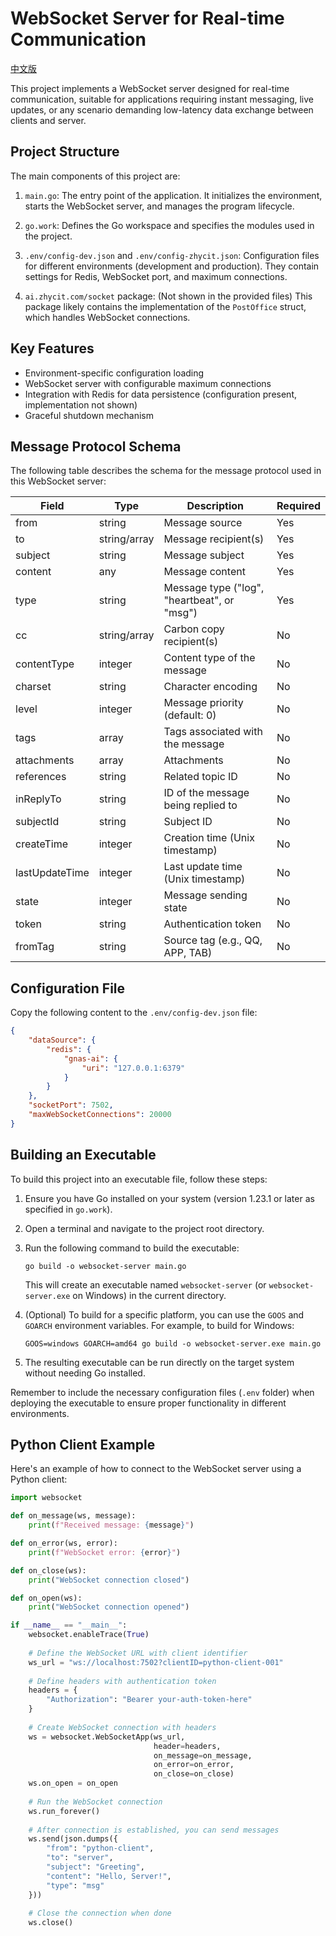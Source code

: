 # WebSocket Server for Real-time Communication

[中文版](README_CN.md)

This project implements a WebSocket server designed for real-time communication, suitable for applications requiring instant messaging, live updates, or any scenario demanding low-latency data exchange between clients and server.

## Project Structure

The main components of this project are:

1. `main.go`: The entry point of the application. It initializes the environment, starts the WebSocket server, and manages the program lifecycle.

2. `go.work`: Defines the Go workspace and specifies the modules used in the project.

3. `.env/config-dev.json` and `.env/config-zhycit.json`: Configuration files for different environments (development and production). They contain settings for Redis, WebSocket port, and maximum connections.

4. `ai.zhycit.com/socket` package: (Not shown in the provided files) This package likely contains the implementation of the `PostOffice` struct, which handles WebSocket connections.

## Key Features

- Environment-specific configuration loading
- WebSocket server with configurable maximum connections
- Integration with Redis for data persistence (configuration present, implementation not shown)
- Graceful shutdown mechanism

## Message Protocol Schema

The following table describes the schema for the message protocol used in this WebSocket server:

| Field          | Type    | Description                                | Required |
|----------------|---------|--------------------------------------------| -------- |
| from           | string  | Message source                             | Yes      |
| to             | string/array | Message recipient(s)                  | Yes      |
| subject        | string  | Message subject                            | Yes      |
| content        | any     | Message content                           | Yes      |
| type           | string  | Message type ("log", "heartbeat", or "msg") | Yes      |
| cc             | string/array | Carbon copy recipient(s)              | No       |
| contentType    | integer | Content type of the message                | No       |
| charset        | string  | Character encoding                         | No       |
| level          | integer | Message priority (default: 0)              | No       |
| tags           | array   | Tags associated with the message           | No       |
| attachments    | array   | Attachments                                | No       |
| references     | string  | Related topic ID                           | No       |
| inReplyTo      | string  | ID of the message being replied to         | No       |
| subjectId      | string  | Subject ID                                 | No       |
| createTime     | integer | Creation time (Unix timestamp)             | No       |
| lastUpdateTime | integer | Last update time (Unix timestamp)          | No       |
| state          | integer | Message sending state                      | No       |
| token          | string  | Authentication token                       | No       |
| fromTag        | string  | Source tag (e.g., QQ, APP, TAB)            | No       |

## Configuration File

Copy the following content to the `.env/config-dev.json` file:

```json
{
	"dataSource": {
		"redis": {
			"gnas-ai": {
				"uri": "127.0.0.1:6379"
			}
		}
	},
	"socketPort": 7502,
	"maxWebSocketConnections": 20000
}
```

## Building an Executable

To build this project into an executable file, follow these steps:

1. Ensure you have Go installed on your system (version 1.23.1 or later as specified in `go.work`).

2. Open a terminal and navigate to the project root directory.

3. Run the following command to build the executable:

   ```
   go build -o websocket-server main.go
   ```

   This will create an executable named `websocket-server` (or `websocket-server.exe` on Windows) in the current directory.

4. (Optional) To build for a specific platform, you can use the `GOOS` and `GOARCH` environment variables. For example, to build for Windows:

   ```
   GOOS=windows GOARCH=amd64 go build -o websocket-server.exe main.go
   ```

5. The resulting executable can be run directly on the target system without needing Go installed.

Remember to include the necessary configuration files (`.env` folder) when deploying the executable to ensure proper functionality in different environments.

## Python Client Example

Here's an example of how to connect to the WebSocket server using a Python client:

```python
import websocket

def on_message(ws, message):
    print(f"Received message: {message}")

def on_error(ws, error):
    print(f"WebSocket error: {error}")

def on_close(ws):
    print("WebSocket connection closed")

def on_open(ws):
    print("WebSocket connection opened")

if __name__ == "__main__":
    websocket.enableTrace(True)
    
    # Define the WebSocket URL with client identifier
    ws_url = "ws://localhost:7502?clientID=python-client-001"
    
    # Define headers with authentication token
    headers = {
        "Authorization": "Bearer your-auth-token-here"
    }
    
    # Create WebSocket connection with headers
    ws = websocket.WebSocketApp(ws_url,
                                header=headers,
                                on_message=on_message,
                                on_error=on_error,
                                on_close=on_close)
    ws.on_open = on_open
    
    # Run the WebSocket connection
    ws.run_forever()
    
    # After connection is established, you can send messages
    ws.send(json.dumps({
        "from": "python-client",
        "to": "server",
        "subject": "Greeting",
        "content": "Hello, Server!",
        "type": "msg"
    }))
    
    # Close the connection when done
    ws.close()
```
